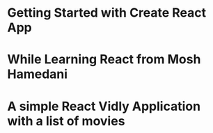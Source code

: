# Getting Started with Create React App

# While Learning React from Mosh Hamedani

# A simple React Vidly Application with a list of movies 
